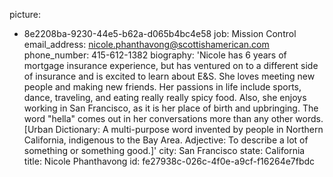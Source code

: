 picture:
  - 8e2208ba-9230-44e5-b62a-d065b4bc4e58
job: Mission Control
email_address: nicole.phanthavong@scottishamerican.com
phone_number: 415-612-1382
biography: 'Nicole has 6 years of mortgage insurance experience, but has ventured on to a different side of insurance and is excited to learn about E&S.   She loves meeting new people and making new friends.  Her passions in life include sports, dance, traveling, and eating really really spicy food. Also, she enjoys working in San Francisco,  as it is her place of birth and upbringing.  The word "hella" comes out in her conversations more than any other words. [Urban Dictionary: A multi-purpose word invented by people in Northern California, indigenous to the Bay Area.  Adjective: To describe a lot of something or something good.]'
city: San Francisco
state: California
title: Nicole Phanthavong
id: fe27938c-026c-4f0e-a9cf-f16264e7fbdc
